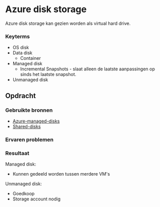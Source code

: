 # Azure disk storage
Azure disk storage kan gezien worden als virtual hard drive.

### Keyterms
* OS disk
* Data disk
    * Container
* Managed disk
    * Incremental Snapshots - slaat alleen de laatste aanpassingen op sinds het laatste snapshot.
* Unmanaged disk


## Opdracht


### Gebruikte bronnen
- [Azure-managed-disks](https://docs.microsoft.com/en-us/azure/virtual-machines/managed-disks-overview)
- [Shared-disks](https://docs.microsoft.com/en-us/azure/virtual-machines/disks-shared)

### Ervaren problemen


### Resultaat

Managed disk:
- Kunnen gedeeld worden tussen merdere VM's

Unmanaged disk:
- Goedkoop
- Storage account nodig
